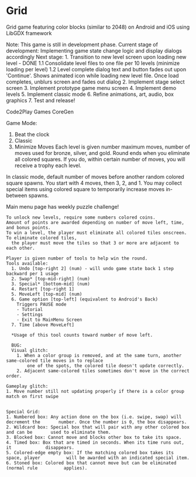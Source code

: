# Grid
Grid game featuring color blocks (similar to 2048) on Android and iOS using LibGDX framework

Note: This game is still in development phase.
Current stage of development: Implementing game state change logic and display dialogs accordingly
Next stage: 1. Transition to new level screen upon loading new level - DONE
				1.1 Consolidate level files to one file per 10 levels (minimize loading per level)
				1.2 Level complete dialog text and button fades out upon 'Continue'. 
					Shows animated icon while loading new level file.
					Once load completes, unblurs screen and fades out dialog
			2. Implement stage select screen
			3. Implement prototype game menu screen
			4. Implement demo levels
			5. Implement classic mode
			6. Refine animations, art, audio, box graphics
			7. Test and release!

Code2Play Games
CoreGen

Game Mode: 
  1. Beat the clock
  2. Classic
  3. Minimize Moves
    Each level is given number maximum moves, number of moves used for bronze, silver, and gold. Round ends when you eliminate all colored squares. If you do, within certain number of moves, you will receive a trophy each level. 

In classic mode, default number of moves before another random colored square spawns. You start with 4 moves, then 3, 2, and 1. You may collect special items using colored square to temporarily increase moves in-between spawns. 

Main menu page has weekly puzzle challenge!

    To unlock new levels, require some numbers colored coins.
    Amount of points are awarded depending on number of move left, time, and bonus points.
    To win a level, the player must eliminate all colored tiles onscreen. To eliminate colored tiles,
      the player must move the tiles so that 3 or more are adjacent to each other. 
    
    Player is given number of tools to help win the round.
    Tools available:
      1. Undo [top-right 2] (num) - will undo game state back 1 step backward per 1 usage
      2. Swap* [top-mid-right] (num)
      3. Special* [bottom-mid] (num)
      4. Restart [top-right 1]
      5. MoveLeft [top-mid] (num)
      6. Game option [top-left] (equivalent to Android's Back) 
      	Triggers PAUSE mode
      	- Tutorial
      	- Settings
      	- Exit to MainMenu Screen
      7. Time [above MoveLeft]
      
      *Usage of this tool counts toward number of move left.
      
      BUG:
      Visual glitch:
      	1. When a color group is removed, and at the same turn, another same-colored tile moves in to replace
      		one of the spots, the colored tile doesn't update correctly.
      	2. Adjacent same-colored tiles sometimes don't move in the correct order.
	
	Gameplay glitch:
	1. Move number still not updating properly if there is a color group match on first swipe


	Special Grid:
	1. Numbered box: Any action done on the box (i.e. swipe, swap) will decrement the 		number. Once the number is 0, the box disappears.
	2. Wildcard box: Special box that will pair with any other colored box and can be 		used to eliminate them.
	3. Blocked box: Cannot move and blocks other box to take its space.
	4. Timed box: Box that are timed in seconds. When its time runs out, it 			disappears.
	5. Colored-edge empty box: If the matching colored box takes its space, player 			will be awarded with an indicated special item.
	6. Stoned box: Colored box that cannot move but can be eliminated (normal rule 			applies).
